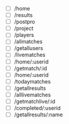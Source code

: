 - [ ] /home
- [ ] /results 
- [ ] /postpro 
- [ ] /project 
- [ ] /players
- [ ] /allmatches
- [ ] /getallusers
- [ ] /livematches
- [ ] /home/:userid
- [ ] /getmatch/:id
- [ ] /home/:userid
- [ ] /todaymatches
- [ ] /getallresults
- [ ] /alllivematches
- [ ] /getmatchlive/:id
- [ ] /completed/:userid
- [ ] /getallresults/:name